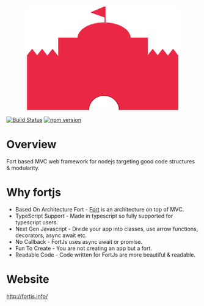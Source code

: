 <p align="center">
<img style="width:400px;" src="logos/fort_js_logo_1500_1025.png">
</p>

[![Build Status](https://travis-ci.org/ujjwalguptaofficial/fortjs.svg?branch=master)](https://travis-ci.org/ujjwalguptaofficial/fortjs)
[![npm version](https://badge.fury.io/js/fortjs.svg)](https://badge.fury.io/js/fortjs)

# Overview

Fort based MVC web framework for nodejs targeting good code structures & modularity.

# Why fortjs

* Based On Architecture Fort - [Fort](https://github.com/ujjwalguptaofficial/fortjs) is an architecture on top of MVC.
* TypeScript Support - Made in typescript so fully supported for typescript users.
* Next Gen Javascript - Divide your app into classes, use arrow functions, decorators, async await etc.
* No Callback - FortJs uses async await or promise.
* Fun To Create - You are not creating an app but a fort. 
* Readable Code - Code written for FortJs are more beautiful & readable.

# Website

http://fortjs.info/